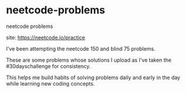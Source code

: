 # neetcode-problems
neetcode problems

site: https://neetcode.io/practice

I've been attempting the neetcode 150 and blind 75 problems.

These are some problems whose solutions I upload as I've taken the #30dayschallenge for consistency.

This helps me build habits of solving problems daily and early in the day while learning new coding concepts.
